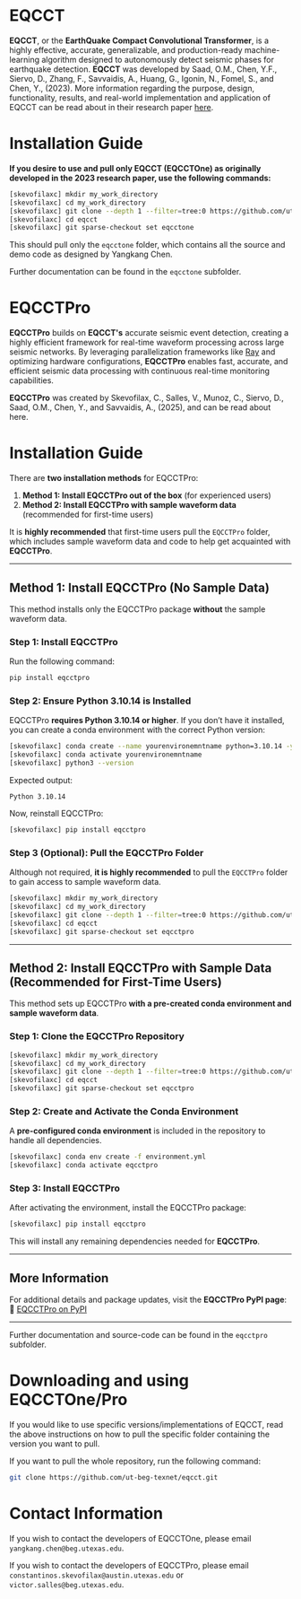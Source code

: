 # EQCCT
**EQCCT**, or the **EarthQuake Compact Convolutional Transformer**, is a highly effective, accurate, generalizable, and production-ready machine-learning algorithm designed to autonomously detect seismic phases for earthquake detection. 
**EQCCT** was developed by Saad, O.M., Chen, Y.F., Siervo, D., Zhang, F., Savvaidis, A., Huang, G., Igonin, N., Fomel, S., and Chen, Y., (2023). More information regarding the purpose, design, functionality, results, and real-world implementation and application of EQCCT can be read about in their research paper [here](https://ieeexplore.ieee.org/document/10264212).

# **Installation Guide**
**If you desire to use and pull only EQCCT (EQCCTOne) as originally developed in the 2023 research paper, use the following commands:** 
```sh
[skevofilaxc] mkdir my_work_directory
[skevofilaxc] cd my_work_directory
[skevofilaxc] git clone --depth 1 --filter=tree:0 https://github.com/ut-beg-texnet/eqcct.git --sparse
[skevofilaxc] cd eqcct
[skevofilaxc] git sparse-checkout set eqcctone
```
This should pull only the `eqcctone` folder, which contains all the source and demo code as designed by Yangkang Chen.

Further documentation can be found in the `eqcctone` subfolder. 


# EQCCTPro
**EQCCTPro** builds on **EQCCT's** accurate seismic event detection, creating a highly efficient framework for real-time waveform processing across large seismic networks. By leveraging parallelization frameworks like [Ray](https://docs.ray.io/en/latest/index.html) and optimizing hardware configurations, **EQCCTPro** enables fast, accurate, and efficient seismic data processing with continuous real-time monitoring capabilities.

**EQCCTPro** was created by Skevofilax, C., Salles, V., Munoz, C., Siervo, D., Saad, O.M., Chen, Y., and Savvaidis, A., (2025), and can be read about here. 

# **Installation Guide**
There are **two installation methods** for EQCCTPro:

1. **Method 1: Install EQCCTPro out of the box** (for experienced users)
2. **Method 2: Install EQCCTPro with sample waveform data** (recommended for first-time users)

It is **highly recommended** that first-time users pull the `EQCCTPro` folder, which includes sample waveform data and code to help get acquainted with **EQCCTPro**.

---

## **Method 1: Install EQCCTPro (No Sample Data)**
This method installs only the EQCCTPro package **without** the sample waveform data.

### **Step 1: Install EQCCTPro**
Run the following command:
```sh
pip install eqcctpro
```

### **Step 2: Ensure Python 3.10.14 is Installed**
EQCCTPro **requires Python 3.10.14 or higher**. If you don’t have it installed, you can create a conda environment with the correct Python version:

```sh
[skevofilaxc] conda create --name yourenvironemntname python=3.10.14 -y
[skevofilaxc] conda activate yourenvironemntname 
[skevofilaxc] python3 --version
```
Expected output:
```
Python 3.10.14
```

Now, reinstall EQCCTPro:
```sh
[skevofilaxc] pip install eqcctpro
```

### **Step 3 (Optional): Pull the EQCCTPro Folder**
Although not required, **it is highly recommended** to pull the `EQCCTPro` folder to gain access to sample waveform data.

```sh
[skevofilaxc] mkdir my_work_directory
[skevofilaxc] cd my_work_directory
[skevofilaxc] git clone --depth 1 --filter=tree:0 https://github.com/ut-beg-texnet/eqcct.git --sparse
[skevofilaxc] cd eqcct
[skevofilaxc] git sparse-checkout set eqcctpro
```

---

## **Method 2: Install EQCCTPro with Sample Data (Recommended for First-Time Users)**
This method sets up EQCCTPro **with a pre-created conda environment and sample waveform data**.

### **Step 1: Clone the EQCCTPro Repository**
```sh
[skevofilaxc] mkdir my_work_directory
[skevofilaxc] cd my_work_directory
[skevofilaxc] git clone --depth 1 --filter=tree:0 https://github.com/ut-beg-texnet/eqcct.git --sparse
[skevofilaxc] cd eqcct
[skevofilaxc] git sparse-checkout set eqcctpro
```

### **Step 2: Create and Activate the Conda Environment**
A **pre-configured conda environment** is included in the repository to handle all dependencies.

```sh
[skevofilaxc] conda env create -f environment.yml
[skevofilaxc] conda activate eqcctpro
```

### **Step 3: Install EQCCTPro**
After activating the environment, install the EQCCTPro package:
```sh
[skevofilaxc] pip install eqcctpro
```

This will install any remaining dependencies needed for **EQCCTPro**.

---

## **More Information**
For additional details and package updates, visit the **EQCCTPro PyPI page**:  
🔗 [EQCCTPro on PyPI](https://pypi.org/project/eqcctpro/)

---

Further documentation and source-code can be found in the `eqcctpro` subfolder.


# Downloading and using EQCCTOne/Pro
If you would like to use specific versions/implementations of EQCCT, read the above instructions on how to pull the specific folder containing the version you want to pull. 

If you want to pull the whole repository, run the following command: 

```sh
git clone https://github.com/ut-beg-texnet/eqcct.git
```

# Contact Information
If you wish to contact the developers of EQCCTOne, please email `yangkang.chen@beg.utexas.edu`.

If you wish to contact the developers of EQCCTPro, please email `constantinos.skevofilax@austin.utexas.edu` or `victor.salles@beg.utexas.edu`. 